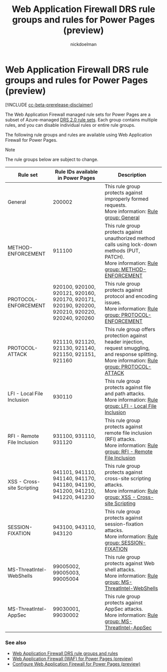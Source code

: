 ﻿---
title: Web Application Firewall DRS rule groups and rules for Power Pages (preview)
description: Learn about Web Application Firewall DRS rule groups and rules for Power Pages.
author: nickdoelman
ms.topic: conceptual
ms.custom: 
ms.date: 10/06/2022
ms.author: ndoelman
ms.reviewer: ndoelman
contributors:
    - nickdoelman
    - ProfessorKendrick
---

# Web Application Firewall DRS rule groups and rules for Power Pages (preview)

[!INCLUDE [cc-beta-prerelease-disclaimer](../includes/cc-beta-prerelease-disclaimer.md)]

The Web Application Firewall managed rule sets for Power Pages are a subset of Azure-managed [DRS 2.0 rule sets](/azure/web-application-firewall/afds/waf-front-door-drs?tabs=drs20#drs-20). Each group contains multiple rules, and you can disable individual rules or entire rule groups.

The following rule groups and rules are available using Web Application Firewall for Power Pages.

> [!NOTE]
> The rule groups below are subject to change.

| Rule set | Rule IDs available in Power Pages | Description |
| -- | -- | -- |
| General | 200002 | This rule group protects against improperly formed requests. <br> More information: [Rule group: General](/azure/web-application-firewall/afds/waf-front-door-drs#general-20)
| METHOD-ENFORCEMENT | 911100 | This rule group protects against unauthorized method calls using lock-down methods (PUT, PATCH). <br> More information: [Rule group: METHOD-ENFORCEMENT](/azure/web-application-firewall/afds/waf-front-door-drs#drs911-20)
| PROTOCOL-ENFORCEMENT | 920100, 920100, 920121, 920160, 920170, 920171, 920190, 920200, 920210, 920220, 920240, 920260 | This rule group protects against protocol and encoding issues. <br> More information: [Rule group: PROTOCOL-ENFORCEMENT](/azure/web-application-firewall/afds/waf-front-door-drs#drs920-20) | 
| PROTOCOL-ATTACK | 921110, 921120, 921130, 921140, 921150, 921151, 921160 | This rule group offers protection against header injection, request smuggling, and response splitting. <br> More information: [Rule group: PROTOCOL-ATTACK](/azure/web-application-firewall/afds/waf-front-door-drs#drs921-20) | 
| LFI - Local File Inclusion | 930110 | This rule group protects against file and path attacks. <br> More information: [Rule group: LFI - Local File Inclusion](/azure/web-application-firewall/afds/waf-front-door-drs#drs930-20) | 
| RFI - Remote File Inclusion | 931100, 931110, 931120 | This rule group protects against remote file inclusion (RFI) attacks. <br> More information: [Rule group: RFI - Remote File Inclusion](/azure/web-application-firewall/afds/waf-front-door-drs#drs931-20) | 
| XSS - Cross-site Scripting | 941101, 941110, 941140, 941170, 941180, 941190, 941200, 941210, 941220, 941230 | This rule group protects against cross-site scripting attacks. <br> More information: [Rule group: XSS - Cross-site Scripting](/azure/web-application-firewall/afds/waf-front-door-drs#drs941-20) | 
| SESSION-FIXATION | 943100, 943110, 943120 | This rule group protects against session-fixation attacks. <br> More information: [Rule group: SESSION-FIXATION](/azure/web-application-firewall/afds/waf-front-door-drs#drs943-20) | 
| MS-ThreatIntel-WebShells | 99005002, 99005003, 99005004 | This rule group protects against Web shell attacks. <br> More information: [Rule group: MS-ThreatIntel-WebShells](/azure/web-application-firewall/afds/waf-front-door-drs#drs9905-20) | 
| MS-ThreatIntel-AppSec | 99030001, 99030002 | This rule group protects against AppSec attacks. <br> More information: [Rule group: MS-ThreatIntel-AppSec](/azure/web-application-firewall/afds/waf-front-door-drs#drs9903-20) |

### See also

- [Web Application Firewall DRS rule groups and rules](/azure/web-application-firewall/afds/waf-front-door-drs)
- [Web Application Firewall (WAF) for Power Pages (preview)](web-application-firewall.md)
- [Configure Web Application Firewall for Power Pages (preview)](configure-web-application-firewall.md)